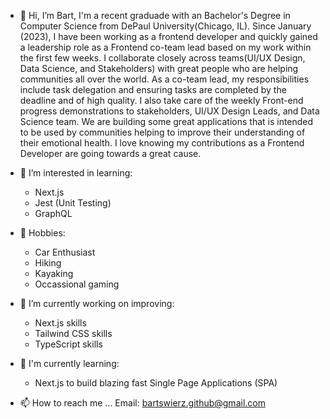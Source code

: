 - 👋 Hi, I’m Bart, I'm a recent graduade with an Bachelor's Degree in Computer Science from DePaul University(Chicago, IL). Since January (2023), I have been working as a frontend developer and quickly gained a leadership role as a Frontend co-team lead based on my work within the first few weeks. I collaborate closely across teams(UI/UX Design, Data Science, and Stakeholders) with great people who are helping communities all over the world. As a co-team lead, my responsibilities include task delegation and ensuring tasks are completed by the deadline and of high quality. I also take care of the weekly Front-end progress demonstrations to stakeholders, UI/UX Design Leads, and Data Science team. We are building some great applications that is intended to be used by communities helping to improve their understanding of their emotional health. I love knowing my contributions as a Frontend Developer are going towards a great cause. 

- 👀 I’m interested in learning: 
   - Next.js
   - Jest (Unit Testing)
   - GraphQL

- 🌱 Hobbies: 
   - Car Enthusiast 
   - Hiking
   - Kayaking
   - Occassional gaming

- 👀 I’m currently working on improving:
   - Next.js skills
   - Tailwind CSS skills
   - TypeScript skills
 
- 🌱 I'm currently learning: 
  - Next.js to build blazing fast Single Page Applications (SPA)
  
- 📫 How to reach me ...
Email: bartswierz.github@gmail.com

<!---
bartswierz/bartswierz is a ✨ special ✨ repository because its `README.md` (this file) appears on your GitHub profile.
You can click the Preview link to take a look at your changes.
--->
